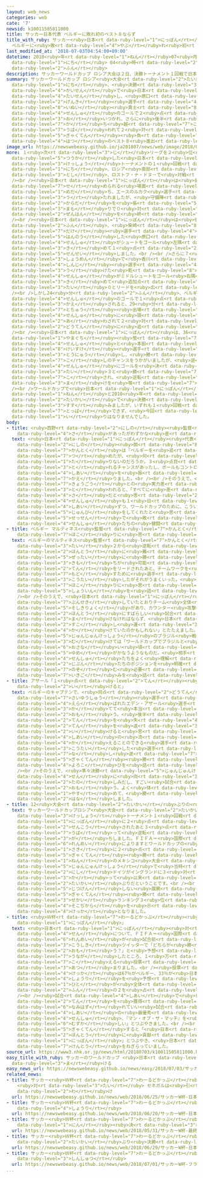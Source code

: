 ```yaml
---
layout: web_news
categories: web
cate: '7'
newsid: k10011505811000
title: サッカー日本代表 ベルギーに敗れ初のベスト８ならず
title_with_ruby: サッカー<ruby>日本<rt data-ruby-level="1">にっぽん</rt></ruby><ruby>代表<rt data-ruby-level="3">だいひょう</rt></ruby>
  ベルギーに<ruby>敗<rt data-ruby-level="4">やぶ</rt></ruby>れ<ruby>初<rt data-ruby-level="4">はつ</rt></ruby>のベスト８ならず
last_modified_at: '2018-07-03T04:54:00+09:00'
datetime: 2018<ruby>年<rt data-ruby-level="1">ねん</rt></ruby>07<ruby>月<rt data-ruby-level="1">がつ</rt></ruby>03<ruby>日<rt
  data-ruby-level="1">にち</rt></ruby> 04<ruby>時<rt data-ruby-level="2">じ</rt></ruby>54<ruby>分<rt
  data-ruby-level="2">ふん</rt></ruby>
description: サッカーワールドカップ ロシア大会は２日、決勝トーナメント１回戦で日本はベルギーと対戦し、原口元気選手と乾貴士選手のゴールで２点をリードしましたが、追いつかれ、さらに後半のアディショナルタイムに勝ち越しのゴールを奪われて２対３で逆転負けし、初のベスト８進出はなりませんでした。
summary: サッカーワールドカップ ロシア<ruby>大会<rt data-ruby-level="2">たいかい</rt></ruby>は２<ruby>日<rt
  data-ruby-level="1">にち</rt></ruby>、<ruby>決勝<rt data-ruby-level="3">けっしょう</rt></ruby>トーナメント１<ruby>回戦<rt
  data-ruby-level="4">かいせん</rt></ruby>で<ruby>日本<rt data-ruby-level="1">にっぽん</rt></ruby>はベルギーと<ruby>対戦<rt
  data-ruby-level="4">たいせん</rt></ruby>し、<ruby>原口<rt data-ruby-level="2">はらぐち</rt></ruby><ruby>元気<rt
  data-ruby-level="2">げんき</rt></ruby><ruby>選手<rt data-ruby-level="4">せんしゅ</rt></ruby>と<ruby>乾<rt
  data-ruby-level="8">いぬい</rt></ruby><ruby>貴士<rt data-ruby-level="8">たかし</rt></ruby><ruby>選手<rt
  data-ruby-level="4">せんしゅ</rt></ruby>のゴールで２<ruby>点<rt data-ruby-level="2">てん</rt></ruby>をリードしましたが、<ruby>追<rt
  data-ruby-level="3">お</rt></ruby>いつかれ、さらに<ruby>後半<rt data-ruby-level="2">こうはん</rt></ruby>のアディショナルタイムに<ruby>勝<rt
  data-ruby-level="7">か</rt></ruby>ち<ruby>越<rt data-ruby-level="7">こ</rt></ruby>しのゴールを<ruby>奪<rt
  data-ruby-level="7">うば</rt></ruby>われて２<ruby>対<rt data-ruby-level="3">たい</rt></ruby>３で<ruby>逆転<rt
  data-ruby-level="5">ぎゃくてん</rt></ruby><ruby>負<rt data-ruby-level="3">ま</rt></ruby>けし、<ruby>初<rt
  data-ruby-level="4">はつ</rt></ruby>のベスト８<ruby>進出<rt data-ruby-level="3">しんしゅつ</rt></ruby>はなりませんでした。
image_url: https://newswebeasy.github.io/ja201807/news/web/image/2018/07/03/K10011505811_1807030550_1807030551_01_02.jpg
more: １<ruby>次<rt data-ruby-level="3">じ</rt></ruby>リーグを２<ruby>位<rt data-ruby-level="4">い</rt></ruby>で<ruby>通過<rt
  data-ruby-level="5">つうか</rt></ruby>した<ruby>日本<rt data-ruby-level="1">にっぽん</rt></ruby>は、<ruby>決勝<rt
  data-ruby-level="3">けっしょう</rt></ruby>トーナメントの１<ruby>回戦<rt data-ruby-level="4">かいせん</rt></ruby>でベルギーと、２<ruby>日<rt
  data-ruby-level="1">にち</rt></ruby>、ロシア<ruby>南部<rt data-ruby-level="3">なんぶ</rt></ruby>の<ruby>都市<rt
  data-ruby-level="3">とし</rt></ruby>、ロストフ・ナ・ドヌ－で<ruby>対戦<rt data-ruby-level="4">たいせん</rt></ruby>しました。<br
  /><br /><ruby>日本<rt data-ruby-level="1">にっぽん</rt></ruby>は<ruby>前半<rt data-ruby-level="2">ぜんはん</rt></ruby>、ベルギーに<ruby>攻<rt
  data-ruby-level="7">せ</rt></ruby>められる<ruby>場面<rt data-ruby-level="3">ばめん</rt></ruby>が<ruby>目立<rt
  data-ruby-level="1">めだ</rt></ruby>ち、エースのルカク<ruby>選手<rt data-ruby-level="4">せんしゅ</rt></ruby>などに11本のシュートを<ruby>打<rt
  data-ruby-level="3">う</rt></ruby>たれましたが、<ruby>守備陣<rt data-ruby-level="7">しゅびじん</rt></ruby>の<ruby>体<rt
  data-ruby-level="2">からだ</rt></ruby>を<ruby>張<rt data-ruby-level="5">は</rt></ruby>った<ruby>守<rt
  data-ruby-level="3">まも</rt></ruby>りで０<ruby>対<rt data-ruby-level="3">たい</rt></ruby>０で<ruby>前半<rt
  data-ruby-level="2">ぜんはん</rt></ruby>を<ruby>終<rt data-ruby-level="3">お</rt></ruby>えました。<br
  /><br /><ruby>日本<rt data-ruby-level="1">にっぽん</rt></ruby>は<ruby>後半<rt data-ruby-level="2">こうはん</rt></ruby>３<ruby>分<rt
  data-ruby-level="2">ふん</rt></ruby>、<ruby>柴崎<rt data-ruby-level="8">しばざき</rt></ruby><ruby>岳<rt
  data-ruby-level="7">だけ</rt></ruby><ruby>選手<rt data-ruby-level="4">せんしゅ</rt></ruby>のスルーパスに<ruby>反応<rt
  data-ruby-level="5">はんのう</rt></ruby>した<ruby>原口<rt data-ruby-level="2">はらぐち</rt></ruby><ruby>選手<rt
  data-ruby-level="4">せんしゅ</rt></ruby>がシュートをゴール<ruby>左隅<rt data-ruby-level="7">ひだりすみ</rt></ruby>に<ruby>決<rt
  data-ruby-level="3">き</rt></ruby>めて１<ruby>点<rt data-ruby-level="2">てん</rt></ruby>を<ruby>先制<rt
  data-ruby-level="5">せんせい</rt></ruby>しました。<br /><br />さらに７<ruby>分<rt data-ruby-level="2">ふん</rt></ruby>、ゴール<ruby>正面<rt
  data-ruby-level="3">しょうめん</rt></ruby>で<ruby>香川<rt data-ruby-level="7">かがわ</rt></ruby><ruby>真司<rt
  data-ruby-level="4">しんじ</rt></ruby><ruby>選手<rt data-ruby-level="4">せんしゅ</rt></ruby>のパスを<ruby>受<rt
  data-ruby-level="3">う</rt></ruby>けた<ruby>乾<rt data-ruby-level="8">いぬい</rt></ruby><ruby>選手<rt
  data-ruby-level="4">せんしゅ</rt></ruby>がミドルシュートをゴール<ruby>右隅<rt data-ruby-level="7">みぎすみ</rt></ruby>に<ruby>決<rt
  data-ruby-level="3">き</rt></ruby>めて<ruby>追加点<rt data-ruby-level="4">ついかてん</rt></ruby>をあげ、２<ruby>対<rt
  data-ruby-level="3">たい</rt></ruby>０とリードを<ruby>広<rt data-ruby-level="2">ひろ</rt></ruby>げました。<br
  /><br />しかし24<ruby>分<rt data-ruby-level="2">ふん</rt></ruby>、ベルギーにフェルトンゲン<ruby>選手<rt
  data-ruby-level="4">せんしゅ</rt></ruby>のゴールで１<ruby>点<rt data-ruby-level="2">てん</rt></ruby>を<ruby>返<rt
  data-ruby-level="3">かえ</rt></ruby>されると、29<ruby>分<rt data-ruby-level="2">ふん</rt></ruby>には、クロスボールを<ruby>途中<rt
  data-ruby-level="7">とちゅう</rt></ruby><ruby>出場<rt data-ruby-level="2">しゅつじょう</rt></ruby>のフェライニ<ruby>選手<rt
  data-ruby-level="4">せんしゅ</rt></ruby>に<ruby>頭<rt data-ruby-level="2">あたま</rt></ruby>で<ruby>合<rt
  data-ruby-level="2">あ</rt></ruby>わされて２<ruby>対<rt data-ruby-level="3">たい</rt></ruby>２の<ruby>同点<rt
  data-ruby-level="2">どうてん</rt></ruby>に<ruby>追<rt data-ruby-level="3">お</rt></ruby>いつかれました。<br
  /><br /><ruby>日本<rt data-ruby-level="1">にっぽん</rt></ruby>は、36<ruby>分<rt data-ruby-level="2">ふん</rt></ruby>に<ruby>山口<rt
  data-ruby-level="1">やまぐち</rt></ruby><ruby>蛍<rt data-ruby-level="7">ほたる</rt></ruby><ruby>選手<rt
  data-ruby-level="4">せんしゅ</rt></ruby>と<ruby>本田<rt data-ruby-level="1">ほんだ</rt></ruby><ruby>圭佑<rt
  data-ruby-level="8">けいすけ</rt></ruby><ruby>選手<rt data-ruby-level="4">せんしゅ</rt></ruby>を<ruby>投入<rt
  data-ruby-level="3">とうにゅう</rt></ruby>し、<ruby>勝<rt data-ruby-level="7">か</rt></ruby>ち<ruby>越<rt
  data-ruby-level="7">こ</rt></ruby>しのチャンスをうかがいましたが、<ruby>逆<rt data-ruby-level="5">ぎゃく</rt></ruby>にアディショナルタイムにカウンターからシャドリ<ruby>選手<rt
  data-ruby-level="4">せんしゅ</rt></ruby>にゴールを<ruby>決<rt data-ruby-level="3">き</rt></ruby>められて２<ruby>対<rt
  data-ruby-level="3">たい</rt></ruby>３と<ruby>勝<rt data-ruby-level="7">か</rt></ruby>ち<ruby>越<rt
  data-ruby-level="7">こ</rt></ruby>され、<ruby>逆転<rt data-ruby-level="5">ぎゃくてん</rt></ruby><ruby>負<rt
  data-ruby-level="3">ま</rt></ruby>けを<ruby>喫<rt data-ruby-level="7">きっ</rt></ruby>しました。<br
  /><br />ワールドカップで<ruby>日本<rt data-ruby-level="1">にっぽん</rt></ruby>は、これまで2002<ruby>年<rt
  data-ruby-level="1">ねん</rt></ruby>と2010<ruby>年<rt data-ruby-level="1">ねん</rt></ruby>の<ruby>大会<rt
  data-ruby-level="2">たいかい</rt></ruby>で<ruby>決勝<rt data-ruby-level="3">けっしょう</rt></ruby>トーナメントに<ruby>進<rt
  data-ruby-level="3">すす</rt></ruby>みましたが、いずれも１<ruby>回戦<rt data-ruby-level="4">かいせん</rt></ruby>を<ruby>突破<rt
  data-ruby-level="7">とっぱ</rt></ruby>できず、<ruby>今回<rt data-ruby-level="2">こんかい</rt></ruby>もベスト８<ruby>入<rt
  data-ruby-level="1">い</rt></ruby>りはなりませんでした。
body:
- title: <ruby>西野<rt data-ruby-level="2">にしの</rt></ruby><ruby>監督<rt data-ruby-level="7">かんとく</rt></ruby>「すべてに<ruby>差<rt
    data-ruby-level="4">さ</rt></ruby>があったがわずかな<ruby>差<rt data-ruby-level="4">さ</rt></ruby>」
  text: <ruby>日本<rt data-ruby-level="1">にっぽん</rt></ruby><ruby>代表<rt data-ruby-level="3">だいひょう</rt></ruby>の<ruby>西野<rt
    data-ruby-level="2">にしの</rt></ruby><ruby>朗<rt data-ruby-level="8">あきら</rt></ruby><ruby>監督<rt
    data-ruby-level="7">かんとく</rt></ruby>は「ベルギーを<ruby>追<rt data-ruby-level="7">お</rt></ruby>い<ruby>詰<rt
    data-ruby-level="7">つ</rt></ruby>めたが、<ruby>何<rt data-ruby-level="2">なに</rt></ruby>かが<ruby>足<rt
    data-ruby-level="1">た</rt></ruby>りないのだろうか。３<ruby>点目<rt data-ruby-level="2">てんめ</rt></ruby>を<ruby>取<rt
    data-ruby-level="3">と</rt></ruby>れるチャンスがあったし、ボールもコントロールできていたが、そこに<ruby>本気<rt data-ruby-level="1">ほんき</rt></ruby>のベルギーがあった」と<ruby>試合<rt
    data-ruby-level="4">しあい</rt></ruby>を<ruby>振<rt data-ruby-level="7">ふ</rt></ruby>り<ruby>返<rt
    data-ruby-level="7">かえ</rt></ruby>りました。<br /><br />そのうえで、<ruby>世界<rt data-ruby-level="3">せかい</rt></ruby>の<ruby>強豪<rt
    data-ruby-level="7">きょうごう</rt></ruby>との<ruby>実力差<rt data-ruby-level="4">じつりょくさ</rt></ruby>について<ruby>問<rt
    data-ruby-level="3">と</rt></ruby>われると、「すべてに<ruby>差<rt data-ruby-level="4">さ</rt></ruby>はあったが、わずかな<ruby>差<rt
    data-ruby-level="4">さ</rt></ruby>だと<ruby>思<rt data-ruby-level="2">おも</rt></ruby>った。<ruby>選手<rt
    data-ruby-level="4">せんしゅ</rt></ruby>も１<ruby>日<rt data-ruby-level="1">にち</rt></ruby>、１<ruby>試合<rt
    data-ruby-level="4">しあい</rt></ruby>ずつ、ワールドカップのために、こういう<ruby>勝負<rt data-ruby-level="3">しょうぶ</rt></ruby>をするために、いい<ruby>準備<rt
    data-ruby-level="5">じゅんび</rt></ruby>をしてくれたと<ruby>思<rt data-ruby-level="2">おも</rt></ruby>う」と<ruby>接戦<rt
    data-ruby-level="5">せっせん</rt></ruby>で<ruby>敗<rt data-ruby-level="4">やぶ</rt></ruby>れた<ruby>選手<rt
    data-ruby-level="4">せんしゅ</rt></ruby>たちの<ruby>健闘<rt data-ruby-level="7">けんとう</rt></ruby>をたたえました。
- title: ベルギー マルティネス<ruby>監督<rt data-ruby-level="7">かんとく</rt></ruby>「<ruby>選手<rt data-ruby-level="4">せんしゅ</rt></ruby>たち<ruby>誇<rt
    data-ruby-level="7">ほこ</rt></ruby>りに<ruby>思<rt data-ruby-level="2">おも</rt></ruby>う」
  text: ベルギーのマルティネス<ruby>監督<rt data-ruby-level="7">かんとく</rt></ruby>は<ruby>試合後<rt data-ruby-level="4">しあいご</rt></ruby>、「ワールドカップで０<ruby>対<rt
    data-ruby-level="3">たい</rt></ruby>２から<ruby>逆転<rt data-ruby-level="5">ぎゃくてん</rt></ruby>するのは<ruby>本当<rt
    data-ruby-level="2">ほんとう</rt></ruby>に<ruby>難<rt data-ruby-level="6">むずか</rt></ruby>しいが、<ruby>絶対<rt
    data-ruby-level="5">ぜったい</rt></ruby>に<ruby>勝<rt data-ruby-level="3">か</rt></ruby>ちたいという<ruby>気持<rt
    data-ruby-level="3">きも</rt></ruby>ちが<ruby>可能<rt data-ruby-level="5">かのう</rt></ruby>にした。２<ruby>点<rt
    data-ruby-level="2">てん</rt></ruby>をリードされたあと、チームワークを<ruby>取<rt data-ruby-level="7">と</rt></ruby>り<ruby>戻<rt
    data-ruby-level="7">もど</rt></ruby>すために<ruby>選手<rt data-ruby-level="4">せんしゅ</rt></ruby>を<ruby>交代<rt
    data-ruby-level="3">こうたい</rt></ruby>したがそれがうまくいった。<ruby>選手<rt data-ruby-level="4">せんしゅ</rt></ruby>たちを<ruby>誇<rt
    data-ruby-level="7">ほこ</rt></ruby>りに<ruby>思<rt data-ruby-level="2">おも</rt></ruby>う」と<ruby>勝因<rt
    data-ruby-level="5">しょういん</rt></ruby>を<ruby>話<rt data-ruby-level="2">はな</rt></ruby>しました。<br
    /><br />そのうえで、<ruby>日本<rt data-ruby-level="1">にっぽん</rt></ruby>については「<ruby>分析<rt
    data-ruby-level="7">ぶんせき</rt></ruby>していたとおりチーム<ruby>全体<rt data-ruby-level="3">ぜんたい</rt></ruby>がハイレベルで、<ruby>組織力<rt
    data-ruby-level="5">そしきりょく</rt></ruby>があり、カウンター<ruby>攻撃<rt data-ruby-level="7">こうげき</rt></ruby>もよかった。<ruby>本当<rt
    data-ruby-level="2">ほんとう</rt></ruby>にすばらしい<ruby>試合<rt data-ruby-level="4">しあい</rt></ruby>だったが、サッカーではどちらかが<ruby>負<rt
    data-ruby-level="3">ま</rt></ruby>けなければならず、<ruby>日本<rt data-ruby-level="1">にっぽん</rt></ruby>は<ruby>少<rt
    data-ruby-level="2">すこ</rt></ruby>し<ruby>運<rt data-ruby-level="3">うん</rt></ruby>が<ruby>欠<rt
    data-ruby-level="4">か</rt></ruby>けていたのかもしれない」とたたえました。<br /><br />そして<ruby>準々決勝<rt
    data-ruby-level="5">じゅんじゅんけっしょう</rt></ruby>のブラジル<ruby>戦<rt data-ruby-level="4">せん</rt></ruby>に<ruby>向<rt
    data-ruby-level="3">む</rt></ruby>けては「ワールドカップでブラジルと<ruby>対戦<rt data-ruby-level="4">たいせん</rt></ruby>するのは<ruby>幼<rt
    data-ruby-level="6">おさな</rt></ruby>い<ruby>頃<rt data-ruby-level="7">ころ</rt></ruby>の<ruby>夢<rt
    data-ruby-level="5">ゆめ</rt></ruby>がかなうようなものだ。<ruby>相手<rt data-ruby-level="3">あいて</rt></ruby>の<ruby>選手<rt
    data-ruby-level="4">せんしゅ</rt></ruby>たちをよく<ruby>理解<rt data-ruby-level="5">りかい</rt></ruby>し、<ruby>自分<rt
    data-ruby-level="2">じぶん</rt></ruby>たちのポジションを<ruby>明確<rt data-ruby-level="5">めいかく</rt></ruby>にして<ruby>臨<rt
    data-ruby-level="7">のぞ</rt></ruby>む<ruby>必要<rt data-ruby-level="4">ひつよう</rt></ruby>がある」と<ruby>意気込<rt
    data-ruby-level="7">いきご</rt></ruby>みを<ruby>話<rt data-ruby-level="2">はな</rt></ruby>しました。
- title: アザール「１<ruby>点<rt data-ruby-level="2">てん</rt></ruby><ruby>返<rt data-ruby-level="3">かえ</rt></ruby>せばまだ<ruby>行<rt
    data-ruby-level="2">い</rt></ruby>けると」
  text: ベルギーのキャプテンで、<ruby>同点<rt data-ruby-level="2">どうてん</rt></ruby>ゴールをアシストして<ruby>最優秀<rt
    data-ruby-level="7">さいゆうしゅう</rt></ruby><ruby>選手<rt data-ruby-level="4">せんしゅ</rt></ruby>＝マン・オブ・ザ・マッチに<ruby>選<rt
    data-ruby-level="4">えら</rt></ruby>ばれたエデン・アザール<ruby>選手<rt data-ruby-level="4">せんしゅ</rt></ruby>は「<ruby>勝<rt
    data-ruby-level="3">か</rt></ruby>てて<ruby>本当<rt data-ruby-level="2">ほんとう</rt></ruby>にうれしく<ruby>思<rt
    data-ruby-level="2">おも</rt></ruby>う。<ruby>後半<rt data-ruby-level="2">こうはん</rt></ruby>、ディフェンスのミスもあって２<ruby>点<rt
    data-ruby-level="2">てん</rt></ruby>を<ruby>失<rt data-ruby-level="4">うしな</rt></ruby>ってしまったが、１<ruby>点<rt
    data-ruby-level="2">てん</rt></ruby>を<ruby>返<rt data-ruby-level="3">かえ</rt></ruby>せばまだ<ruby>行<rt
    data-ruby-level="2">い</rt></ruby>けると<ruby>思<rt data-ruby-level="2">おも</rt></ruby>っていた。ベルギーには<ruby>試合<rt
    data-ruby-level="4">しあい</rt></ruby>の<ruby>流<rt data-ruby-level="3">なが</rt></ruby>れを<ruby>変<rt
    data-ruby-level="4">か</rt></ruby>えることのできる<ruby>選手<rt data-ruby-level="4">せんしゅ</rt></ruby>たちがいて、ベンチから<ruby>交代<rt
    data-ruby-level="3">こうたい</rt></ruby>した<ruby>選手<rt data-ruby-level="4">せんしゅ</rt></ruby>たちがそれを<ruby>成<rt
    data-ruby-level="7">な</rt></ruby>し<ruby>遂<rt data-ruby-level="7">と</rt></ruby>げた」と<ruby>逆転<rt
    data-ruby-level="5">ぎゃくてん</rt></ruby><ruby>勝<rt data-ruby-level="3">が</rt></ruby>ちの<ruby>喜<rt
    data-ruby-level="4">よろこ</rt></ruby>びを<ruby>話<rt data-ruby-level="2">はな</rt></ruby>しました。<br
    /><br />そのうえで、<ruby>準々決勝<rt data-ruby-level="5">じゅんじゅんけっしょう</rt></ruby>のブラジル<ruby>戦<rt
    data-ruby-level="4">せん</rt></ruby>に<ruby>向<rt data-ruby-level="3">む</rt></ruby>けて「<ruby>楽<rt
    data-ruby-level="2">たの</rt></ruby>しみだし、すごい<ruby>試合<rt data-ruby-level="4">しあい</rt></ruby>になると<ruby>思<rt
    data-ruby-level="2">おも</rt></ruby>う。よく<ruby>体<rt data-ruby-level="2">からだ</rt></ruby>を<ruby>休<rt
    data-ruby-level="1">やす</rt></ruby>めて、<ruby>勝<rt data-ruby-level="3">か</rt></ruby>ちたい」と<ruby>話<rt
    data-ruby-level="2">はな</rt></ruby>しました。
- title: 12<ruby>大会<rt data-ruby-level="2">たいかい</rt></ruby>ぶりの<ruby>逆転劇<rt data-ruby-level="6">ぎゃくてんげき</rt></ruby>
  text: サッカーワールドカップロシア<ruby>大会<rt data-ruby-level="2">たいかい</rt></ruby>の<ruby>決勝<rt
    data-ruby-level="3">けっしょう</rt></ruby>トーナメント１<ruby>回戦<rt data-ruby-level="4">かいせん</rt></ruby>で、ベルギーは<ruby>日本<rt
    data-ruby-level="1">にっぽん</rt></ruby>に２<ruby>点<rt data-ruby-level="2">てん</rt></ruby>を<ruby>先行<rt
    data-ruby-level="2">せんこう</rt></ruby>されたあと３<ruby>点<rt data-ruby-level="2">てん</rt></ruby>を<ruby>奪<rt
    data-ruby-level="7">うば</rt></ruby>って<ruby>逆転<rt data-ruby-level="5">ぎゃくてん</rt></ruby><ruby>勝<rt
    data-ruby-level="3">が</rt></ruby>ちしました。ＦＩＦＡ＝<ruby>国際<rt data-ruby-level="5">こくさい</rt></ruby>サッカー<ruby>連盟<rt
    data-ruby-level="6">れんめい</rt></ruby>によりますとワールドカップの<ruby>決勝<rt data-ruby-level="3">けっしょう</rt></ruby>トーナメントで<ruby>先<rt
    data-ruby-level="1">さき</rt></ruby>に２<ruby>点<rt data-ruby-level="2">てん</rt></ruby>をとられたチームが<ruby>逆転<rt
    data-ruby-level="5">ぎゃくてん</rt></ruby><ruby>勝<rt data-ruby-level="3">が</rt></ruby>ちしたのは1970<ruby>年<rt
    data-ruby-level="1">ねん</rt></ruby>のメキシコ<ruby>大会<rt data-ruby-level="2">たいかい</rt></ruby>の<ruby>準々決勝<rt
    data-ruby-level="5">じゅんじゅんけっしょう</rt></ruby>で<ruby>当時<rt data-ruby-level="2">とうじ</rt></ruby>の<ruby>西<rt
    data-ruby-level="2">にし</rt></ruby>ドイツがイングランドに３<ruby>対<rt data-ruby-level="3">たい</rt></ruby>２で<ruby>勝<rt
    data-ruby-level="3">か</rt></ruby>って<ruby>以来<rt data-ruby-level="4">いらい</rt></ruby>、12<ruby>大会<rt
    data-ruby-level="2">たいかい</rt></ruby>ぶりだということです。<br /><br />ワールドカップではなかなか<ruby>実現<rt
    data-ruby-level="5">じつげん</rt></ruby>しない<ruby>展開<rt data-ruby-level="6">てんかい</rt></ruby>での<ruby>逆転<rt
    data-ruby-level="5">ぎゃくてん</rt></ruby><ruby>勝<rt data-ruby-level="3">が</rt></ruby>ちは<ruby>世界<rt
    data-ruby-level="3">せかい</rt></ruby>ランキング３<ruby>位<rt data-ruby-level="4">い</rt></ruby>のベルギーの<ruby>底力<rt
    data-ruby-level="4">そこぢから</rt></ruby>を<ruby>示<rt data-ruby-level="5">しめ</rt></ruby>す<ruby>結果<rt
    data-ruby-level="4">けっか</rt></ruby>となりました。
- title: <ruby>Ｗ杯<rt data-ruby-level="7">わーるどかっぷ</rt></ruby><ruby>公式<rt data-ruby-level="3">こうしき</rt></ruby>ツイッター「ありがとう<ruby>日本<rt
    data-ruby-level="1">にっぽん</rt></ruby>」
  text: <ruby>日本<rt data-ruby-level="1">にっぽん</rt></ruby><ruby>対<rt data-ruby-level="3">たい</rt></ruby>ベルギー<ruby>戦<rt
    data-ruby-level="4">せん</rt></ruby>について、ＦＩＦＡ＝<ruby>国際<rt data-ruby-level="5">こくさい</rt></ruby>サッカー<ruby>連盟<rt
    data-ruby-level="6">れんめい</rt></ruby>が<ruby>試合前<rt data-ruby-level="4">しあいまえ</rt></ruby>、ワールドカップの<ruby>公式<rt
    data-ruby-level="3">こうしき</rt></ruby>ツイッターで「どちらが<ruby>勝<rt data-ruby-level="3">か</rt></ruby>つと<ruby>思<rt
    data-ruby-level="2">おも</rt></ruby>う？」と<ruby>予想<rt data-ruby-level="3">よそう</rt></ruby>をするよう<ruby>促<rt
    data-ruby-level="7">うなが</rt></ruby>したところ、１<ruby>万<rt data-ruby-level="2">まん</rt></ruby>を<ruby>超<rt
    data-ruby-level="7">こ</rt></ruby>える<ruby>投票<rt data-ruby-level="4">とうひょう</rt></ruby>が<ruby>集<rt
    data-ruby-level="3">あつ</rt></ruby>まりました。<br /><ruby>投票<rt data-ruby-level="4">とうひょう</rt></ruby>の<ruby>結果<rt
    data-ruby-level="4">けっか</rt></ruby>は67％がベルギー、33％が<ruby>日本<rt data-ruby-level="1">にっぽん</rt></ruby>と、ベルギーの<ruby>勝利<rt
    data-ruby-level="4">しょうり</rt></ruby>を<ruby>予想<rt data-ruby-level="3">よそう</rt></ruby>した<ruby>人<rt
    data-ruby-level="1">ひと</rt></ruby>が<ruby>全体<rt data-ruby-level="3">ぜんたい</rt></ruby>の３<ruby>分<rt
    data-ruby-level="2">ふん</rt></ruby>の２を<ruby>占<rt data-ruby-level="7">し</rt></ruby>めました。<br
    /><br /><ruby>試合<rt data-ruby-level="4">しあい</rt></ruby>で<ruby>日本<rt data-ruby-level="1">にっぽん</rt></ruby>が２<ruby>点<rt
    data-ruby-level="2">てん</rt></ruby>を<ruby>獲得<rt data-ruby-level="7">かくとく</rt></ruby>すると「<ruby>並外<rt
    data-ruby-level="6">なみはず</rt></ruby>れていい<ruby>試合<rt data-ruby-level="4">しあい</rt></ruby>だ。この<ruby>試合<rt
    data-ruby-level="4">しあい</rt></ruby>の<ruby>最優秀<rt data-ruby-level="7">さいゆうしゅう</rt></ruby><ruby>選手<rt
    data-ruby-level="4">せんしゅ</rt></ruby>、『マン・オブ・ザ・マッチ』を<ruby>決<rt data-ruby-level="3">き</rt></ruby>めるのは<ruby>難<rt
    data-ruby-level="6">むずか</rt></ruby>しい」とつぶやきました。<br /><br />そして<ruby>最後<rt data-ruby-level="4">さいご</rt></ruby>にベルギーが<ruby>逆転<rt
    data-ruby-level="5">ぎゃくてん</rt></ruby>すると「<ruby>日本<rt data-ruby-level="1">にっぽん</rt></ruby>はワールドカップに<ruby>本当<rt
    data-ruby-level="2">ほんとう</rt></ruby>に<ruby>貢献<rt data-ruby-level="7">こうけん</rt></ruby>してくれた。ありがとう<ruby>日本<rt
    data-ruby-level="1">にっぽん</rt></ruby>」とつぶやき、<ruby>日本<rt data-ruby-level="1">にっぽん</rt></ruby>の<ruby>健闘<rt
    data-ruby-level="7">けんとう</rt></ruby>をねぎらっていました。
source_url: https://www3.nhk.or.jp/news/html/20180703/k10011505811000.html
easy_title_with_ruby: サッカーのワールドカップ <ruby>日本<rt data-ruby-level="1">にっぽん</rt></ruby>がベルギーに<ruby>負<rt
  data-ruby-level="3">ま</rt></ruby>ける
easy_news_url: https://newswebeasy.github.io/news/easy/2018/07/03/サッカーのワールドカップ-日本がベルギーに負ける
related_news:
- title: サッカー<ruby>Ｗ杯<rt data-ruby-level="7">わーるどかっぷ</rt></ruby> <ruby>日本<rt data-ruby-level="1">にっぽん</rt></ruby>
    <ruby>対<rt data-ruby-level="3">たい</rt></ruby> セネガルは<ruby>引<rt data-ruby-level="2">ひ</rt></ruby>き<ruby>分<rt
    data-ruby-level="2">わ</rt></ruby>け
  url: https://newswebeasy.github.io/news/web/2018/06/25/サッカーW杯-日本-対-セネガルは引き分け
- title: サッカー<ruby>Ｗ杯<rt data-ruby-level="7">わーるどかっぷ</rt></ruby> <ruby>日本<rt data-ruby-level="1">にっぽん</rt></ruby>がコロンビアに<ruby>勝利<rt
    data-ruby-level="4">しょうり</rt></ruby>
  url: https://newswebeasy.github.io/news/web/2018/06/20/サッカーW杯-日本がコロンビアに勝利
- title: サッカー<ruby>Ｗ杯<rt data-ruby-level="7">わーるどかっぷ</rt></ruby> <ruby>最終<rt data-ruby-level="4">さいしゅう</rt></ruby>メンバー23<ruby>人<rt
    data-ruby-level="1">にん</rt></ruby><ruby>決<rt data-ruby-level="3">き</rt></ruby>まる
  url: https://newswebeasy.github.io/news/web/2018/05/31/サッカーW杯-最終メンバー23人決まる
- title: サッカー<ruby>Ｗ杯<rt data-ruby-level="7">わーるどかっぷ</rt></ruby> <ruby>日本<rt data-ruby-level="1">にっぽん</rt></ruby>が２<ruby>大会<rt
    data-ruby-level="2">たいかい</rt></ruby>ぶり<ruby>決勝<rt data-ruby-level="3">けっしょう</rt></ruby>トーナメントへ
  url: https://newswebeasy.github.io/news/web/2018/06/29/サッカーW杯-日本が2大会ぶり決勝トーナメントへ
- title: サッカー<ruby>Ｗ杯<rt data-ruby-level="7">わーるどかっぷ</rt></ruby> フランスがベスト８<ruby>進出<rt
    data-ruby-level="3">しんしゅつ</rt></ruby>
  url: https://newswebeasy.github.io/news/web/2018/07/01/サッカーW杯-フランスがベスト8進出
...
```

